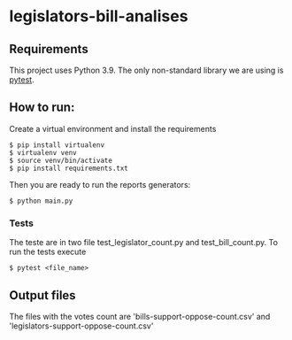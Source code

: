 # legislators-bill-analises

## Requirements
This project uses Python 3.9.
The only non-standard library we are using is [pytest](https://docs.pytest.org/en/7.4.x/).

## How to run:
Create a virtual environment and install the requirements

```
$ pip install virtualenv
$ virtualenv venv
$ source venv/bin/activate
$ pip install requirements.txt
```

Then you are ready to run the reports generators:
```
$ python main.py
```

### Tests
The teste are in two file test_legislator_count.py and test_bill_count.py.
To run the tests execute
```
$ pytest <file_name>
```

## Output files
The files with the votes count are 'bills-support-oppose-count.csv' and 'legislators-support-oppose-count.csv' 
